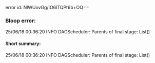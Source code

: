 error id: NlWUovGg/IO6ITQPt6b+OQ==
### Bloop error:

25/06/18 00:36:20 INFO DAGScheduler: Parents of final stage: List()
#### Short summary: 

25/06/18 00:36:20 INFO DAGScheduler: Parents of final stage: List()